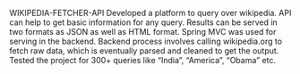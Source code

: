WIKIPEDIA-FETCHER-API
Developed a platform to query over wikipedia. API can help to get basic information for any query. Results can be served in two formats as JSON as well as HTML format. Spring MVC was used for serving in the backend. Backend process involves calling wikipedia.org to fetch raw data, which is eventually parsed and cleaned to get the output. Tested the project for 300+ queries like “India”, “America”, “Obama” etc.

